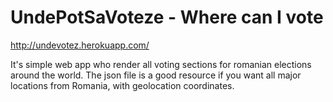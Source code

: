 UndePotSaVoteze - Where can I vote
===============
http://undevotez.herokuapp.com/



It's simple web app who render all voting sections for romanian elections around the world.
The json file is a good resource if you want all major locations from Romania, with geolocation coordinates.

